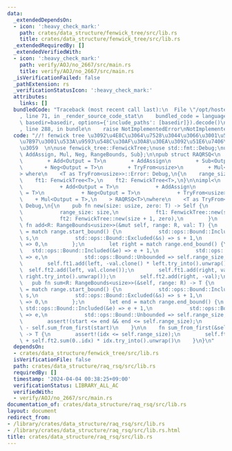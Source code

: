 ```yaml
---
data:
  _extendedDependsOn:
  - icon: ':heavy_check_mark:'
    path: crates/data_structure/fenwick_tree/src/lib.rs
    title: crates/data_structure/fenwick_tree/src/lib.rs
  _extendedRequiredBy: []
  _extendedVerifiedWith:
  - icon: ':heavy_check_mark:'
    path: verify/AOJ/no_2667/src/main.rs
    title: verify/AOJ/no_2667/src/main.rs
  _isVerificationFailed: false
  _pathExtension: rs
  _verificationStatusIcon: ':heavy_check_mark:'
  attributes:
    links: []
  bundledCode: "Traceback (most recent call last):\n  File \"/opt/hostedtoolcache/Python/3.10.14/x64/lib/python3.10/site-packages/onlinejudge_verify/documentation/build.py\"\
    , line 71, in _render_source_code_stat\n    bundled_code = language.bundle(stat.path,\
    \ basedir=basedir, options={'include_paths': [basedir]}).decode()\n  File \"/opt/hostedtoolcache/Python/3.10.14/x64/lib/python3.10/site-packages/onlinejudge_verify/languages/rust.py\"\
    , line 288, in bundle\n    raise NotImplementedError\nNotImplementedError\n"
  code: "//! fenwick tree \u3092\u4E8C\u3064\u7528\u3044\u3066\u3001\u533A\u9593\u52A0\
    \u7B97\u3001\u533A\u9593\u548C\u30AF\u30A8\u30EA\u3092\u51E6\u7406\u3057\u307E\
    \u3059  \n\nuse fenwick_tree::FenwickTree;\nuse std::fmt::Debug;\nuse std::ops::{Add,\
    \ AddAssign, Mul, Neg, RangeBounds, Sub};\n\npub struct RAQRSQ<\n    T: Clone\n\
    \        + Add<Output = T>\n        + AddAssign\n        + Sub<Output = T>\n \
    \       + Neg<Output = T>\n        + TryFrom<usize>\n        + Mul<Output = T>,\n\
    > where\n    <T as TryFrom<usize>>::Error: Debug,\n{\n    range_size: usize,\n\
    \    ft1: FenwickTree<T>,\n    ft2: FenwickTree<T>,\n}\n\nimpl<\n        T: Clone\n\
    \            + Add<Output = T>\n            + AddAssign\n            + Sub<Output\
    \ = T>\n            + Neg<Output = T>\n            + TryFrom<usize>\n        \
    \    + Mul<Output = T>,\n    > RAQRSQ<T>\nwhere\n    <T as TryFrom<usize>>::Error:\
    \ Debug,\n{\n    pub fn new(size: usize, zero: T) -> Self {\n        Self {\n\
    \            range_size: size,\n            ft1: FenwickTree::new(size + 1, zero.clone()),\n\
    \            ft2: FenwickTree::new(size + 1, zero),\n        }\n    }\n\n    pub\
    \ fn add<R: RangeBounds<usize>>(&mut self, range: R, val: T) {\n        let left\
    \ = match range.start_bound() {\n            std::ops::Bound::Included(&s) =>\
    \ s,\n            std::ops::Bound::Excluded(&s) => s + 1,\n            std::ops::Bound::Unbounded\
    \ => 0,\n        };\n        let right = match range.end_bound() {\n         \
    \   std::ops::Bound::Included(&e) => e + 1,\n            std::ops::Bound::Excluded(&e)\
    \ => e,\n            std::ops::Bound::Unbounded => self.range_size,\n        };\n\
    \        self.ft1.add(left, -val.clone() * left.try_into().unwrap());\n      \
    \  self.ft2.add(left, val.clone());\n        self.ft1.add(right, val.clone() *\
    \ right.try_into().unwrap());\n        self.ft2.add(right, -val);\n    }\n\n \
    \   pub fn sum<R: RangeBounds<usize>>(&self, range: R) -> T {\n        let start\
    \ = match range.start_bound() {\n            std::ops::Bound::Included(&s) =>\
    \ s,\n            std::ops::Bound::Excluded(&s) => s + 1,\n            std::ops::Bound::Unbounded\
    \ => 0,\n        };\n        let end = match range.end_bound() {\n           \
    \ std::ops::Bound::Included(&e) => e + 1,\n            std::ops::Bound::Excluded(&e)\
    \ => e,\n            std::ops::Bound::Unbounded => self.range_size,\n        };\n\
    \        assert!(start <= end && end <= self.range_size);\n        self.sum_from_first(end)\
    \ - self.sum_from_first(start)\n    }\n\n    fn sum_from_first(&self, idx: usize)\
    \ -> T {\n        assert!(idx <= self.range_size);\n        self.ft1.sum(0..idx)\
    \ + self.ft2.sum(0..idx) * idx.try_into().unwrap()\n    }\n}\n"
  dependsOn:
  - crates/data_structure/fenwick_tree/src/lib.rs
  isVerificationFile: false
  path: crates/data_structure/raq_rsq/src/lib.rs
  requiredBy: []
  timestamp: '2024-04-04 00:38:25+09:00'
  verificationStatus: LIBRARY_ALL_AC
  verifiedWith:
  - verify/AOJ/no_2667/src/main.rs
documentation_of: crates/data_structure/raq_rsq/src/lib.rs
layout: document
redirect_from:
- /library/crates/data_structure/raq_rsq/src/lib.rs
- /library/crates/data_structure/raq_rsq/src/lib.rs.html
title: crates/data_structure/raq_rsq/src/lib.rs
---
```

